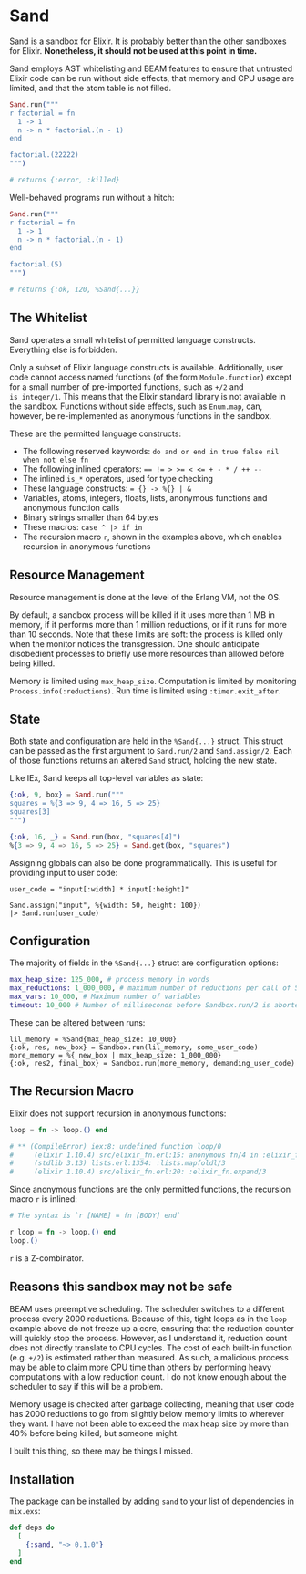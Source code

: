 # Sand

Sand is a sandbox for Elixir. It is probably better than the other sandboxes for Elixir. **Nonetheless, it should not be used at this point in time.**

Sand employs AST whitelisting and BEAM features to ensure that untrusted Elixir code can be run without side effects, that memory and CPU usage are limited, and that the atom table is not filled.

```elixir
Sand.run("""
r factorial = fn
  1 -> 1
  n -> n * factorial.(n - 1)
end

factorial.(22222)
""")

# returns {:error, :killed}
```

Well-behaved programs run without a hitch:

```elixir
Sand.run("""
r factorial = fn
  1 -> 1
  n -> n * factorial.(n - 1)
end

factorial.(5)
""")

# returns {:ok, 120, %Sand{...}}
```

## The Whitelist

Sand operates a small whitelist of permitted language constructs. Everything else is forbidden.

Only a subset of Elixir language constructs is available. Additionally, user code cannot access named functions (of the form `Module.function`) except for a small number of pre-imported functions, such as `+/2` and `is_integer/1`. This means that the Elixir standard library is not available in the sandbox. Functions without side effects, such as `Enum.map`, can, however, be re-implemented as anonymous functions in the sandbox.

These are the permitted language constructs:

- The following reserved keywords: `do and or end in true false nil when not else fn` 
- The following inlined operators: `== != > >= < <= + - * / ++ --`
- The inlined `is_*` operators, used for type checking
- These language constructs: `= {} -> %{} | &`
- Variables, atoms, integers, floats, lists, anonymous functions and anonymous function calls
- Binary strings smaller than 64 bytes
- These macros: `case ^ |> if in` 
- The recursion macro `r`, shown in the examples above, which enables recursion in anonymous functions

## Resource Management

Resource management is done at the level of the Erlang VM, not the OS.

By default, a sandbox process will be killed if it uses more than 1 MB in memory, if it performs more than 1 million reductions, or if it runs for more than 10 seconds. Note that these limits are soft: the process is killed only when the monitor notices the transgression. One should anticipate disobedient processes to briefly use more resources than allowed before being killed.

Memory is limited using `max_heap_size`. Computation is limited by monitoring `Process.info(:reductions)`. Run time is limited using `:timer.exit_after`.

## State

Both state and configuration are held in the `%Sand{...}` struct. This struct can be passed as the first argument to `Sand.run/2` and `Sand.assign/2`. Each of those functions returns an altered `Sand` struct, holding the new state.

Like IEx, Sand keeps all top-level variables as state:

```elixir
{:ok, 9, box} = Sand.run("""
squares = %{3 => 9, 4 => 16, 5 => 25}
squares[3]
""")

{:ok, 16, _} = Sand.run(box, "squares[4]")
%{3 => 9, 4 => 16, 5 => 25} = Sand.get(box, "squares")
```

Assigning globals can also be done programmatically. This is useful for providing input to user code:

```
user_code = "input[:width] * input[:height]"

Sand.assign("input", %{width: 50, height: 100})
|> Sand.run(user_code)
```

## Configuration

The majority of fields in the `%Sand{...}` struct are configuration options:

```elixir
max_heap_size: 125_000, # process memory in words
max_reductions: 1_000_000, # maximum number of reductions per call of Sandbox.run/2
max_vars: 10_000, # Maximum number of variables
timeout: 10_000 # Number of milliseconds before Sandbox.run/2 is aborted
```

These can be altered between runs:

```
lil_memory = %Sand{max_heap_size: 10_000}
{:ok, res, new_box} = Sandbox.run(lil_memory, some_user_code)
more_memory = %{ new_box | max_heap_size: 1_000_000}
{:ok, res2, final_box} = Sandbox.run(more_memory, demanding_user_code)
```

## The Recursion Macro

Elixir does not support recursion in anonymous functions:

```elixir
loop = fn -> loop.() end

# ** (CompileError) iex:8: undefined function loop/0
#     (elixir 1.10.4) src/elixir_fn.erl:15: anonymous fn/4 in :elixir_fn.expand/3
#     (stdlib 3.13) lists.erl:1354: :lists.mapfoldl/3
#     (elixir 1.10.4) src/elixir_fn.erl:20: :elixir_fn.expand/3
```

Since anonymous functions are the only permitted functions, the recursion macro `r` is inlined:

```elixir
# The syntax is `r [NAME] = fn [BODY] end`

r loop = fn -> loop.() end
loop.()
```

`r` is a Z-combinator.

## Reasons this sandbox may not be safe

BEAM uses preemptive scheduling. The scheduler switches to a different process every 2000 reductions. Because of this, tight loops as in the `loop` example above do not freeze up a core, ensuring that the reduction counter will quickly stop the process. However, as I understand it, reduction count does not directly translate to CPU cycles. The cost of each built-in function (e.g. `+/2`) is estimated rather than measured. As such, a malicious process may be able to claim more CPU time than others by performing heavy computations with a low reduction count. I do not know enough about the scheduler to say if this will be a problem.

Memory usage is checked after garbage collecting, meaning that user code has 2000 reductions to go from slightly below memory limits to wherever they want. I have not been able to exceed the max heap size by more than 40% before being killed, but someone might.

I built this thing, so there may be things I missed.

## Installation

The package can be installed by adding `sand` to your list of dependencies in `mix.exs`:

```elixir
def deps do
  [
    {:sand, "~> 0.1.0"}
  ]
end
```
